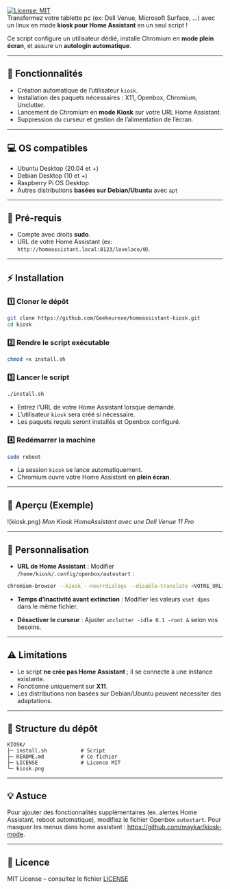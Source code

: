 [![License: MIT](https://img.shields.io/badge/License-MIT-green.svg)](LICENSE)  
Transformez votre tablette pc (ex: Dell Venue, Microsoft Surface, ...) avec un linux en mode **kiosk pour Home Assistant** en un seul script !

Ce script configure un utilisateur dédié, installe Chromium en **mode plein écran**, et assure un **autologin automatique**.

---

## 🚀 Fonctionnalités

- Création automatique de l’utilisateur `kiosk`.
- Installation des paquets nécessaires : X11, Openbox, Chromium, Unclutter.
- Lancement de Chromium en **mode Kiosk** sur votre URL Home Assistant.
- Suppression du curseur et gestion de l’alimentation de l’écran.

---

## 💻 OS compatibles

- Ubuntu Desktop (20.04 et +)
- Debian Desktop (10 et +)
- Raspberry Pi OS Desktop
- Autres distributions **basées sur Debian/Ubuntu** avec `apt`

---

## 📝 Pré-requis

- Compte avec droits **sudo**.
- URL de votre Home Assistant (ex: `http://homeassistant.local:8123/lovelace/0`).

---

## ⚡ Installation

### 1️⃣ Cloner le dépôt

```bash
git clone https://github.com/Geekeurexe/homeassistant-kiosk.git
cd kiosk
````

### 2️⃣ Rendre le script exécutable

```bash
chmod +x install.sh
```

### 3️⃣ Lancer le script

```bash
./install.sh
```

* Entrez l’URL de votre Home Assistant lorsque demandé.
* L’utilisateur `kiosk` sera créé si nécessaire.
* Les paquets requis seront installés et Openbox configuré.

### 4️⃣ Redémarrer la machine

```bash
sudo reboot
```

* La session `kiosk` se lance automatiquement.
* Chromium ouvre votre Home Assistant en **plein écran**.

---

## 📸 Aperçu (Exemple)

!(kiosk.png)
*Mon Kiosk HomeAssistant avec une Dell Venue 11 Pro*

---

## 🔧 Personnalisation

* **URL de Home Assistant** :
  Modifier `/home/kiosk/.config/openbox/autostart` :

```bash
chromium-browser --kiosk --noerrdialogs --disable-translate <VOTRE_URL> &
```

* **Temps d’inactivité avant extinction** :
  Modifier les valeurs `xset dpms` dans le même fichier.

* **Désactiver le curseur** :
  Ajuster `unclutter -idle 0.1 -root &` selon vos besoins.

---

## ⚠️ Limitations

* Le script **ne crée pas Home Assistant** ; il se connecte à une instance existante.
* Fonctionne uniquement sur **X11**.
* Les distributions non basées sur Debian/Ubuntu peuvent nécessiter des adaptations.

---

## 📂 Structure du dépôt

```
KIOSK/
├─ install.sh           # Script
├─ README.md            # Ce fichier
├─ LICENSE              # Licence MIT
└─ kiosk.png
```

---

## 💡 Astuce

Pour ajouter des fonctionnalités supplémentaires (ex. alertes Home Assistant, reboot automatique), modifiez le fichier Openbox `autostart`.
Pour masquer les menus dans home assistant : https://github.com/maykar/kiosk-mode.

---

## 📝 Licence

MIT License – consultez le fichier [LICENSE](LICENSE)
